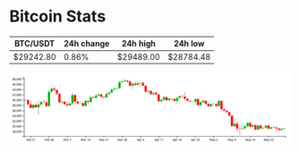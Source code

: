 # Bitcoin Stats

BTC/USDT|24h change|24h high|24h low|
|---|---|---|---|
|$29242.80|0.86%|$29489.00|$28784.48|

<img src="./chart.svg">
